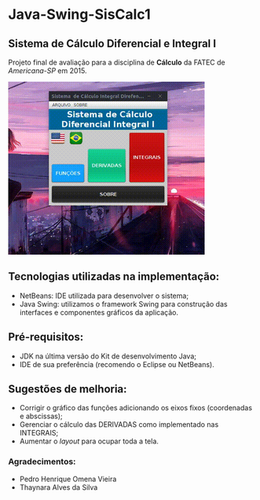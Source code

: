 # Java-Swing-SisCalc1
 ## Sistema de Cálculo Diferencial e Integral I
 
 Projeto final de avaliação para a disciplina de **Cálculo** da FATEC de *Americana-SP* em 2015.
 
 ![Sistema de Cálculo I](https://github.com/roger-otrevizan/Java-Swing-SisCalc1/blob/master/src/Imagens/bloggif_5efc02059e448.gif)
 
 ## Tecnologias utilizadas na implementação:

 * NetBeans: IDE utilizada para desenvolver o sistema;
 * Java Swing: utilizamos o framework Swing para construção das interfaces e componentes gráficos da aplicação.
 
 ## Pré-requisitos:
 * JDK na última versão do Kit de desenvolvimento Java;
 * IDE de sua preferência (recomendo o Eclipse ou NetBeans).

 ## Sugestões de melhoria:

 - Corrigir o gráfico das funções adicionando os eixos fixos (coordenadas e abscissas);
 - Gerenciar o cálculo das DERIVADAS como implementado nas INTEGRAIS;
 - Aumentar o *layout* para ocupar toda a tela.
 
 ### Agradecimentos:
 - Pedro Henrique Omena Vieira
 - Thaynara Alves da Silva 
